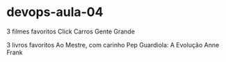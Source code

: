 # devops-aula-04
3 filmes favoritos
Click
Carros
Gente Grande

3 livros favoritos
Ao Mestre, com carinho
Pep Guardiola: A Evolução
Anne Frank
